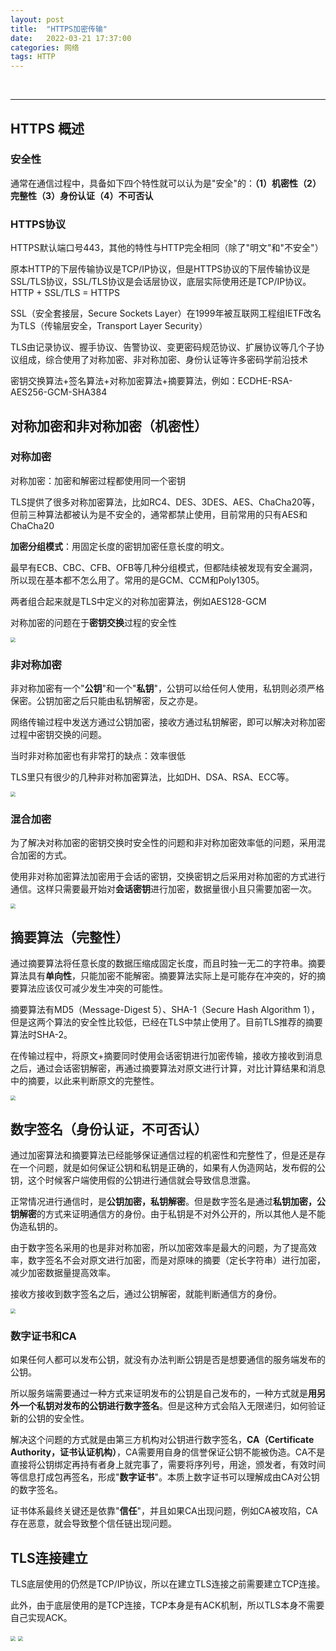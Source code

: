 ```yaml
---
layout: post
title:  "HTTPS加密传输"
date:   2022-03-21 17:37:00
categories: 网络
tags: HTTP
---
```



<br/>



------

## HTTPS 概述

### 安全性

通常在通信过程中，具备如下四个特性就可以认为是"安全"的：**（1）机密性（2）完整性（3）身份认证（4）不可否认**

### HTTPS协议

HTTPS默认端口号443，其他的特性与HTTP完全相同（除了"明文"和"不安全"）

原本HTTP的下层传输协议是TCP/IP协议，但是HTTPS协议的下层传输协议是SSL/TLS协议，SSL/TLS协议是会话层协议，底层实际使用还是TCP/IP协议。HTTP + SSL/TLS = HTTPS

SSL（安全套接层，Secure Sockets Layer）在1999年被互联网工程组IETF改名为TLS（传输层安全，Transport Layer Security）

TLS由记录协议、握手协议、告警协议、变更密码规范协议、扩展协议等几个子协议组成，综合使用了对称加密、非对称加密、身份认证等许多密码学前沿技术

密钥交换算法+签名算法+对称加密算法+摘要算法，例如：ECDHE-RSA-AES256-GCM-SHA384

## 对称加密和非对称加密（机密性）

### 对称加密

对称加密：加密和解密过程都使用同一个密钥

TLS提供了很多对称加密算法，比如RC4、DES、3DES、AES、ChaCha20等，但前三种算法都被认为是不安全的，通常都禁止使用，目前常用的只有AES和ChaCha20

**加密分组模式**：用固定长度的密钥加密任意长度的明文。

最早有ECB、CBC、CFB、OFB等几种分组模式，但都陆续被发现有安全漏洞，所以现在基本都不怎么用了。常用的是GCM、CCM和Poly1305。

两者组合起来就是TLS中定义的对称加密算法，例如AES128-GCM

对称加密的问题在于**密钥交换**过程的安全性

<img src="/assets/network/https/https01.png" style="zoom:50%" />

### 非对称加密

非对称加密有一个"**公钥**"和一个"**私钥**"，公钥可以给任何人使用，私钥则必须严格保密。公钥加密之后只能由私钥解密，反之亦是。

网络传输过程中发送方通过公钥加密，接收方通过私钥解密，即可以解决对称加密过程中密钥交换的问题。

当时非对称加密也有非常打的缺点：效率很低

TLS里只有很少的几种非对称加密算法，比如DH、DSA、RSA、ECC等。

<img src="/assets/network/https/https02.png" style="zoom:50%" />

### 混合加密

为了解决对称加密的密钥交换时安全性的问题和非对称加密效率低的问题，采用混合加密的方式。

使用非对称加密算法加密用于会话的密钥，交换密钥之后采用对称加密的方式进行通信。这样只需要最开始对**会话密钥**进行加密，数据量很小且只需要加密一次。

<img src="/assets/network/https/https03.png" style="zoom:50%" />

## 摘要算法（完整性）

通过摘要算法将任意长度的数据压缩成固定长度，而且时独一无二的字符串。摘要算法具有**单向性**，只能加密不能解密。摘要算法实际上是可能存在冲突的，好的摘要算法应该仅可减少发生冲突的可能性。

摘要算法有MD5（Message-Digest 5）、SHA-1（Secure Hash Algorithm 1），但是这两个算法的安全性比较低，已经在TLS中禁止使用了。目前TLS推荐的摘要算法时SHA-2。

在传输过程中，将原文+摘要同时使用会话密钥进行加密传输，接收方接收到消息之后，通过会话密钥解密，再通过摘要算法对原文进行计算，对比计算结果和消息中的摘要，以此来判断原文的完整性。

<img src="/assets/network/https/https04.png" style="zoom:50%" />

## 数字签名（身份认证，不可否认）

通过加密算法和摘要算法已经能够保证通信过程的机密性和完整性了，但是还是存在一个问题，就是如何保证公钥和私钥是正确的，如果有人伪造网站，发布假的公钥，这个时候客户端使用假的公钥进行通信就会导致信息泄露。

正常情况进行通信时，是**公钥加密，私钥解密**。但是数字签名是通过**私钥加密，公钥解密**的方式来证明通信方的身份。由于私钥是不对外公开的，所以其他人是不能伪造私钥的。

由于数字签名采用的也是非对称加密，所以加密效率是最大的问题，为了提高效率，数字签名不会对原文进行加密，而是对原味的摘要（定长字符串）进行加密，减少加密数据量提高效率。

接收方接收到数字签名之后，通过公钥解密，就能判断通信方的身份。

<img src="/assets/network/https/https05.png" style="zoom:50%" />

### 数字证书和CA

如果任何人都可以发布公钥，就没有办法判断公钥是否是想要通信的服务端发布的公钥。

所以服务端需要通过一种方式来证明发布的公钥是自己发布的，一种方式就是**用另外一个私钥对发布的公钥进行数字签名**。但是这种方式会陷入无限递归，如何验证新的公钥的安全性。

解决这个问题的方式就是由第三方机构对公钥进行数字签名，**CA（Certificate Authority，证书认证机构）**，CA需要用自身的信誉保证公钥不能被伪造。CA不是直接将公钥绑定再持有者身上就完事了，需要将序列号，用途，颁发者，有效时间等信息打成包再签名，形成"**数字证书**"。本质上数字证书可以理解成由CA对公钥的数字签名。

证书体系最终关键还是依靠"**信任**"，并且如果CA出现问题，例如CA被攻陷，CA存在恶意，就会导致整个信任链出现问题。

## TLS连接建立

TLS底层使用的仍然是TCP/IP协议，所以在建立TLS连接之前需要建立TCP连接。

此外，由于底层使用的是TCP连接，TCP本身是有ACK机制，所以TLS本身不需要自己实现ACK。

<img src="/assets/network/https/https06.png" style="zoom:50%" />

<img src="/assets/network/https/https07.png" style="zoom:50%" />





















